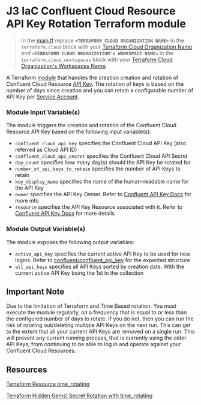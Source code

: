 # J3 IaC Confluent Cloud Resource API Key Rotation Terraform module

> In the [main.tf](main.tf) replace **`<TERRAFORM CLOUD ORGANIZATION NAME>`** in the `terraform.cloud` block with your [Terraform Cloud Organization Name](https://developer.hashicorp.com/terraform/cloud-docs/users-teams-organizations/organizations) and **`<TERRAFORM CLOUD ORGANIZATION's WORKSPACE NAME>`** in the `terraform.cloud.workspaces` block with your [Terraform Cloud Organization's Workspaces Name](https://developer.hashicorp.com/terraform/cloud-docs/workspaces).

A Terraform [module](https://developer.hashicorp.com/terraform/language/modules) that handles the creation creation and rotation of Confluent Cloud Resource [API Key](https://docs.confluent.io/cloud/current/access-management/authenticate/api-keys/api-keys.html).  The rotation of keys is based on the number of days since creation and you can retain a configurable number of API Key per [Service Account](https://docs.confluent.io/cloud/current/access-management/identity/service-accounts/overview.html).

### Module Input Variable(s)
The module triggers the creation and rotation of the Confluent Cloud Resource API Key based on the following input variable(s):
- `confluent_cloud_api_key` specifies the Confluent Cloud API Key (also referred as Cloud API ID)
- `confluent_cloud_api_secret` specifies the Confluent Cloud API Secret
- `day_count` specifies how many day(s) should the API Key be rotated for
- `number_of_api_keys_to_retain` specifies the number of API Keys to retain
- `key_display_name` specifies the name of the human-readable name for the API Key
- `owner` specifies the API Key Owner.  Refer to [Confluent API Key Docs](https://registry.terraform.io/providers/confluentinc/confluent/latest/docs/resources/confluent_api_key#argument-reference) for more info 
- `resource` specifies the API Key Resource associated with it.  Refer to [Confluent API Key Docs](https://registry.terraform.io/providers/confluentinc/confluent/latest/docs/resources/confluent_api_key#argument-reference) for more details

### Module Output Variable(s)
The module exposes the following output variables:
- `active_api_key` specifies the current active API Key to be used for new logins.  Refer to [confluent/confluent_api_key](https://registry.terraform.io/providers/confluentinc/confluent/latest/docs/resources/confluent_api_key) for the expected structure
- `all_api_keys` specifies all API Keys sorted by creation date.  With the current active API Key being the 1st in the collection

## Important Note
Due to the limitation of Terraform and Time Based rotation. You must execute the module regularly, on a frequency that is equal to or less than the configured number of days to rotate. If you do not, then you can run the risk of rotating out/deleting multiple API Keys on the next run. This can get to the extent that all your current API Keys are removed on a single run. This will prevent any current running process, that is currently using the older API Keys, from continuing to be able to log in and operate against your Confluent Cloud Resources.

## Resources
[Terraform Resource time_rotating](https://registry.terraform.io/providers/hashicorp/time/latest/docs/resources/rotating.html)

[Terraform Hidden Gems! Secret Rotation with time_rotating](https://medium.com/cloud-native-daily/terraform-hidden-gems-secret-rotation-with-time-rotating-72ae8683ef7f)
